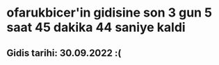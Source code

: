 # ofarukbicer'in gidisine son 3 gun 5 saat 45 dakika 44 saniye kaldi

## Gidis tarihi: 30.09.2022 :(